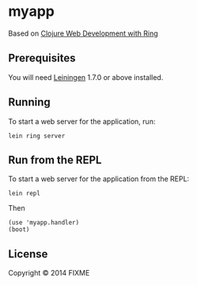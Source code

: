 # myapp

Based on [Clojure Web Development with Ring](https://mmcgrana.github.io/2010/03/clojure-web-development-ring.html)

## Prerequisites

You will need [Leiningen][1] 1.7.0 or above installed.

[1]: https://github.com/technomancy/leiningen

## Running

To start a web server for the application, run:

```
lein ring server
```

## Run from the REPL

To start a web server for the application from the REPL:

```
lein repl
```

Then
```
(use 'myapp.handler)
(boot)
```

## License

Copyright © 2014 FIXME
